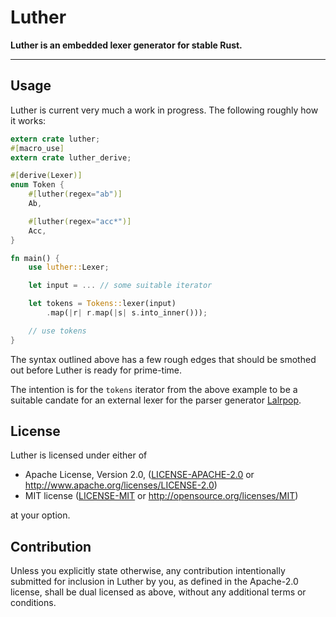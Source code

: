 # Luther

**Luther is an embedded lexer generator for stable Rust.**

---
## Usage

Luther is current very much a work in progress. The following roughly how it works:

```rust
extern crate luther;
#[macro_use]
extern crate luther_derive;

#[derive(Lexer)]
enum Token {
    #[luther(regex="ab")]
    Ab,

    #[luther(regex="acc*")]
    Acc,
}

fn main() {
    use luther::Lexer;

    let input = ... // some suitable iterator

    let tokens = Tokens::lexer(input)
        .map(|r| r.map(|s| s.into_inner()));

    // use tokens
}
```

The syntax outlined above has a few rough edges that should be smothed out
before Luther is ready for prime-time.

The intention is for the `tokens` iterator from the above example to be a
suitable candate for an external lexer for the parser generator [Lalrpop].

[Lalrpop]:https://crates.io/crates/lalrpop

## License

Luther is licensed under either of

 * Apache License, Version 2.0, ([LICENSE-APACHE-2.0](LICENSE-APACHE-2.0) or
   http://www.apache.org/licenses/LICENSE-2.0)
 * MIT license ([LICENSE-MIT](LICENSE-MIT) or
   http://opensource.org/licenses/MIT)

at your option.

## Contribution

Unless you explicitly state otherwise, any contribution intentionally submitted
for inclusion in Luther by you, as defined in the Apache-2.0 license, shall be
dual licensed as above, without any additional terms or conditions.
